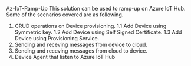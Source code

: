 Az-IoT-Ramp-Up
This solution can be used to ramp-up on Azure IoT Hub. Some of the scenarios covered are as following.
1. CRUD operations on Device provisioning. 
       1.1 Add Device using Symmetric key. 
       1.2 Add Device using Self Signed Certificate. 
       1.3 Add Device using Provisioning Service.
2. Sending and receving messages from device to cloud.
3. Sending and receving messages from cloud to device.
4. Device Agent that listen to Azure IoT Hub
